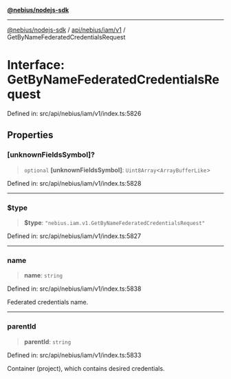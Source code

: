 [**@nebius/nodejs-sdk**](../../../../../README.md)

---

[@nebius/nodejs-sdk](../../../../../README.md) / [api/nebius/iam/v1](../README.md) / GetByNameFederatedCredentialsRequest

# Interface: GetByNameFederatedCredentialsRequest

Defined in: src/api/nebius/iam/v1/index.ts:5826

## Properties

### \[unknownFieldsSymbol\]?

> `optional` **\[unknownFieldsSymbol\]**: `Uint8Array`\<`ArrayBufferLike`\>

Defined in: src/api/nebius/iam/v1/index.ts:5828

---

### $type

> **$type**: `"nebius.iam.v1.GetByNameFederatedCredentialsRequest"`

Defined in: src/api/nebius/iam/v1/index.ts:5827

---

### name

> **name**: `string`

Defined in: src/api/nebius/iam/v1/index.ts:5838

Federated credentials name.

---

### parentId

> **parentId**: `string`

Defined in: src/api/nebius/iam/v1/index.ts:5833

Container (project), which contains desired credentials.
